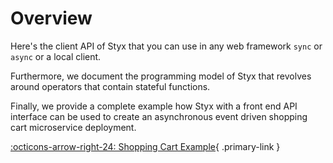 # Overview

Here's the client API of Styx that you can use in any web framework `sync` or `async` or a local client. 

Furthermore, we document the programming model of Styx that revolves around operators that contain stateful functions.

Finally, we provide a complete example how Styx with a front end API interface can be used to create an asynchronous event driven
shopping cart microservice deployment.

[:octicons-arrow-right-24: Shopping Cart Example](shopping-cart-example.md){ .primary-link }